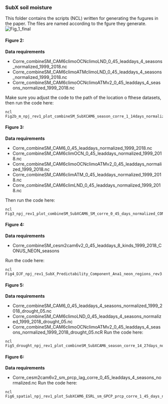### SubX soil moisture
This folder contains the scripts (NCL) written for generating the fugures in the paper. The files are named according to the fgure they generate.
![Fig_1_final](https://github.com/user-attachments/assets/d5559b65-292b-422c-93ab-594ac090f6c3)


#### Figure 2:
**Data requirements**
- Corre_combineSM_CAM6climoOCNclimoLND_0_45_leaddays_4_seasons_normalized_1999_2018.nc
- Corre_combineSM_CAM6climoATMclimoLND_0_45_leaddays_4_seasons_normalized_1999_2018.nc
- Corre_combineSM_CAM6climoOCNclimoATMv2_0_45_leaddays_4_seasons_normalized_1999_2018.nc

Make sure you adjust the code to the path of the location o fthese datasets, then run the code here:

```
ncl Fig2b_m_npj_rev1_plot_combineSM_SubXCAM6_season_corre_1_14days_normalized_CONUS_NEON_site_1999_2018_remain_exp_rev1.ncl

```
#### Figure 3:
**Data requirements**
-  Corre_combineSM_CAM6_0_45_leaddays_normalized_1999_2018.nc
-  Corre_combineSM_CAM6climOCN_0_45_leaddays_normalized_1999_2018.nc
-  Corre_combineSM_CAM6climoOCNclimoATMv2_0_45_leaddays_normalized_1999_2018.nc
-  Corre_combineSM_CAM6climATM_0_45_leaddays_normalized_1999_2018.nc
-  Corre_combineSM_CAM6climLND_0_45_leaddays_normalized_1999_2018.nc

Then run the code here:

```
ncl Fig3_npj_rev1_plot_combineSM_SubXCAM6_SM_corre_0_45_days_normalized_CONUS_NEON_site_1999_2018_rev2.ncl'
```
#### Figure 4:
**Data requirements**
- Corre_combineSM_cesm2cam6v2_0_45_leaddays_8_kinds_1999_2018_CONUS_NEON_seasons

Run the code here:

```
ncl Fig4_DJF_npj_rev1_SubX_Predictability_Component_Ana1_neon_regions_rev3.ncl'
```
#### Figure 5:
**Data requirements**
- Corre_combineSM_CAM6_0_45_leaddays_4_seasons_normalized_1999_2018_drought_05.nc
- Corre_combineSM_CAM6climoLND_0_45_leaddays_4_seasons_normalized_1999_2018_drought_05.nc
- Corre_combineSM_CAM6climoOCNclimoATMv2_0_45_leaddays_4_seasons_normalized_1999_2018_drought_05.ncR
Run the code here:
```
ncl Fig5_drought_npj_rev1_plot_combineSM_SubXCAM6_season_corre_14_27days_normalized_CONUS_NEON_site_1999_2018_drought_CTRL_ATMOCN_DIFF_LND_rev2.ncl'
```
#### Figure 6:
**Data requirements**
- Corre_cesm2cam6v2_sm_prcp_lag_corre_0_45_leaddays_4_seasons_normalized.nc
Run the code here:

```
ncl Fig6_spatial_npj_rev1_plot_SubXCAM6_ESRL_sm_GPCP_prcp_corre_1_45_days_normalized_CONUS_NEON_site_1999_2021_rev3.ncl'
```

